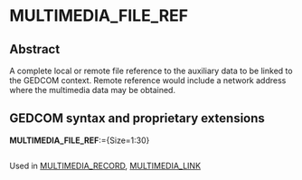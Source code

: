 ﻿<!-- licence GPL V2, cf https://github.com/TitiFix/geneweb -->
# MULTIMEDIA_FILE_REF
## Abstract
A complete local or remote file reference to the auxiliary data to be linked to the GEDCOM context.
Remote reference would include a network address where the multimedia data may be obtained.


## GEDCOM syntax and proprietary extensions

**MULTIMEDIA_FILE_REF**:={Size=1:30}
<pre>
</pre>
Used in <a href=Ged.MULTIMEDIA_RECORD.md>MULTIMEDIA_RECORD</a>, <a href=Ged.MULTIMEDIA_LINK.md>MULTIMEDIA_LINK</a><br />

